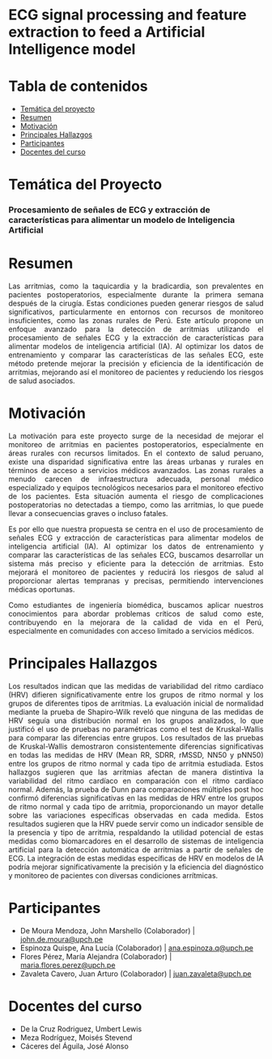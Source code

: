 # ECG signal processing and feature extraction to feed a Artificial Intelligence model

# Tabla de contenidos
- [Temática del proyecto](#temática-del-proyecto)
- [Resumen](#resumen)
- [Motivación](#motivación)
- [Principales Hallazgos](#principales-hallazgos)
- [Participantes](#participantes)
- [Docentes del curso](#docentes-del-curso)


# Temática del Proyecto
### Procesamiento de señales de ECG y extracción de características para alimentar un modelo de Inteligencia Artificial

# Resumen

<p align="justify">
Las arritmias, como la taquicardia y la bradicardia, son prevalentes en pacientes postoperatorios, especialmente durante la primera semana después de la cirugía. Estas condiciones pueden generar riesgos de salud significativos, particularmente en entornos con recursos de monitoreo insuficientes, como las zonas rurales de Perú. Este artículo propone un enfoque avanzado para la detección de arritmias utilizando el procesamiento de señales ECG y la extracción de características para alimentar modelos de inteligencia artificial (IA). Al optimizar los datos de entrenamiento y comparar las características de las señales ECG, este método pretende mejorar la precisión y eficiencia de la identificación de arritmias, mejorando así el monitoreo de pacientes y reduciendo los riesgos de salud asociados.
</p>

# Motivación

<p align="justify">
La motivación para este proyecto surge de la necesidad de mejorar el monitoreo de arritmias en pacientes postoperatorios, especialmente en áreas rurales con recursos limitados. En el contexto de salud peruano, existe una disparidad significativa entre las áreas urbanas y rurales en términos de acceso a servicios médicos avanzados. Las zonas rurales a menudo carecen de infraestructura adecuada, personal médico especializado y equipos tecnológicos necesarios para el monitoreo efectivo de los pacientes. Esta situación aumenta el riesgo de complicaciones postoperatorias no detectadas a tiempo, como las arritmias, lo que puede llevar a consecuencias graves o incluso fatales.
</p>

<p align="justify">
Es por ello que nuestra propuesta se centra en el uso de procesamiento de señales ECG y extracción de características para alimentar modelos de inteligencia artificial (IA). Al optimizar los datos de entrenamiento y comparar las características de las señales ECG, buscamos desarrollar un sistema más preciso y eficiente para la detección de arritmias. Esto mejorará el monitoreo de pacientes y reducirá los riesgos de salud al proporcionar alertas tempranas y precisas, permitiendo intervenciones médicas oportunas.
</p>

<p align="justify">
Como estudiantes de ingeniería biomédica, buscamos aplicar nuestros conocimientos para abordar problemas críticos de salud como este, contribuyendo en la mejorara de la calidad de vida en el Perú, especialmente en comunidades con acceso limitado a servicios médicos.
</p>

# Principales Hallazgos
<p align="justify">
Los resultados indican que las medidas de variabilidad del ritmo cardíaco (HRV) difieren significativamente entre los grupos de ritmo normal y los grupos de diferentes tipos de arritmias. La evaluación inicial de normalidad mediante la prueba de Shapiro-Wilk reveló que ninguna de las medidas de HRV seguía una distribución normal en los grupos analizados, lo que justificó el uso de pruebas no paramétricas como el test de Kruskal-Wallis para comparar las diferencias entre grupos. 
Los resultados de las pruebas de Kruskal-Wallis demostraron consistentemente diferencias significativas en todas las medidas de HRV (Mean RR, SDRR, rMSSD, NN50 y pNN50) entre los grupos de ritmo normal y cada tipo de arritmia estudiada. Estos hallazgos sugieren que las arritmias afectan de manera distintiva la variabilidad del ritmo cardíaco en comparación con el ritmo cardíaco normal. Además, la prueba de Dunn para comparaciones múltiples post hoc confirmó diferencias significativas en las medidas de HRV entre los grupos de ritmo normal y cada tipo de arritmia, proporcionando un mayor detalle sobre las variaciones específicas observadas en cada medida. Estos resultados sugieren que la HRV puede servir como un indicador sensible de la presencia y tipo de arritmia, respaldando la utilidad potencial de estas medidas como biomarcadores en el desarrollo de sistemas de inteligencia artificial para la detección automática de arritmias a partir de señales de ECG. La integración de estas medidas específicas de HRV en modelos de IA podría mejorar significativamente la precisión y la eficiencia del diagnóstico y monitoreo de pacientes con diversas condiciones arrítmicas.

</p>


# Participantes
 - De Moura Mendoza, John Marshello (Colaborador) | john.de.moura@upch.pe
 - Espinoza Quispe, Ana Lucía (Colaborador) | ana.espinoza.q@upch.pe
 - Flores Pérez, María Alejandra (Colaborador) |  maria.flores.perez@upch.pe
 - Zavaleta Cavero, Juan Arturo (Colaborador) | juan.zavaleta@upch.pe


# Docentes del curso
- De la Cruz Rodriguez, Umbert Lewis
- Meza Rodríguez, Moisés Stevend
- Cáceres del Águila, José Alonso

</div>

